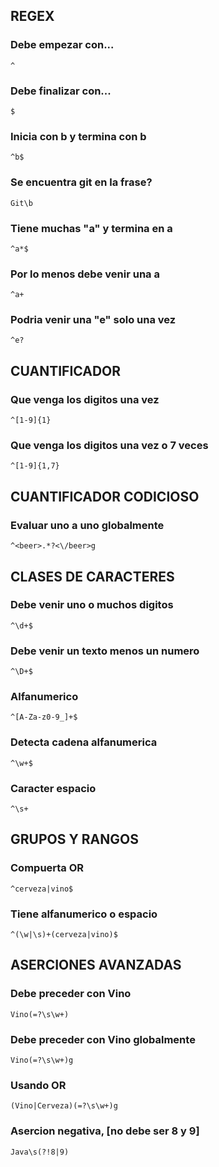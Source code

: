 ## REGEX
### Debe empezar con...
```
^ 
```
### Debe finalizar con...
```
$ 
```
### Inicia con b y termina con b 
```
^b$
```
### Se encuentra git en la frase?
```
Git\b
```
### Tiene muchas "a" y termina en a
```
^a*$
```
###  Por lo menos debe venir una a
```
^a+
```
### Podria venir una "e" solo una vez
```
^e? 
```

## CUANTIFICADOR
### Que venga los digitos una vez
```
^[1-9]{1} 
```
### Que venga los digitos una vez o 7 veces
```
^[1-9]{1,7}
```
## CUANTIFICADOR CODICIOSO
### Evaluar uno a uno globalmente
```
^<beer>.*?<\/beer>g 
```
## CLASES DE CARACTERES
### Debe venir uno o muchos digitos
```
^\d+$
```
### Debe venir un texto menos un numero
```
^\D+$
```
### Alfanumerico
```
^[A-Za-z0-9_]+$
```
### Detecta cadena alfanumerica
```
^\w+$
```
### Caracter espacio
```
^\s+
```
## GRUPOS Y RANGOS
### Compuerta OR
```
^cerveza|vino$
```
### Tiene alfanumerico o espacio
```
^(\w|\s)+(cerveza|vino)$
```
## ASERCIONES AVANZADAS
### Debe preceder con Vino
```
Vino(=?\s\w+)
```
### Debe preceder con Vino globalmente
```
Vino(=?\s\w+)g
```
### Usando OR
```
(Vino|Cerveza)(=?\s\w+)g
```
### Asercion negativa, [no debe ser 8 y 9]
```
Java\s(?!8|9)
```